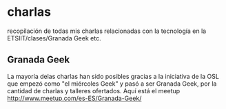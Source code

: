 # charlas
recopilación de todas mis charlas relacionadas con la tecnología en la ETSIIT/clases/Granada Geek etc. 

## Granada Geek
La mayoría delas charlas han sido posibles gracias a la iniciativa de la OSL que empezó como "el miércoles Geek" y pasó a ser Granada Geek, por la cantidad de charlas y talleres ofertados. Aquí está el meetup http://www.meetup.com/es-ES/Granada-Geek/
